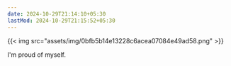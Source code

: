 ```yaml
---
date: 2024-10-29T21:14:10+05:30
lastMod: 2024-10-29T21:15:52+05:30
---
```


{{< img src="assets/img/0bfb5b14e13228c6acea07084e49ad58.png" >}}

I'm proud of myself.
